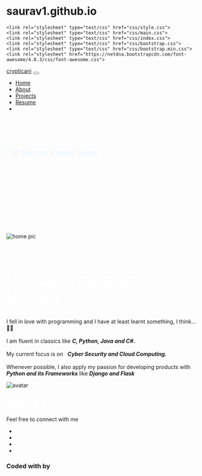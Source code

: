 # saurav1.github.io<!DOCTYPE html>
<html lang="en">

<head>
  <meta charset="utf-8" />
  <link rel="icon" href="" />
  <meta name="viewport" content="width=device-width, initial-scale=1" />
  <meta name="theme-color" content="#000000" />
  <meta name="description" content="Web site created using create-react-app" />
  <link rel="manifest" href="manifest.json" />
  <title>Aniket | Portfolio</title>
  <meta name="description" content="Personal website of Saurav Kumar Rana">

  <!-- Google / Search Engine Tags -->
  <meta itemprop="name" content="Saurav | Portfolio">
  <meta itemprop="description" content="Personal website of Saurav Kumar Rana">
  <meta itemprop="image"
    content="">

  <!-- Facebook Meta Tags -->
  <meta property="og:url" content="">
  <meta property="og:type" content="website">
  <meta property="og:title" content="Saurav | Portfolio">
  <meta property="og:description" content="Personal website of Saurav Kumar Rana">
  <meta property="og:image"
    content="">
  
    <link rel="stylesheet" type="text/css" href="css/style.css">
    <link rel="stylesheet" type="text/css" href="css/main.css">
    <link rel="stylesheet" type="text/css" href="css/index.css">
    <link rel="stylesheet" type="text/css" href="css/bootstrap.css">
    <link rel="stylesheet" type="text/css" href="css/bootstrap.min.css">
    <link rel="stylesheet" href="https://netdna.bootstrapcdn.com/font-awesome/4.0.3/css/font-awesome.css">
<link rel="stylesheet" href="https://use.fontawesome.com/releases/v5.12.1/css/all.css" crossorigin="anonymous">

  <script src="https://ajax.googleapis.com/ajax/libs/jquery/3.5.1/jquery.min.js"></script>
  <script src="https://cdnjs.cloudflare.com/ajax/libs/popper.js/1.16.0/umd/popper.min.js"></script>
  <script src="https://maxcdn.bootstrapcdn.com/bootstrap/4.5.2/js/bootstrap.min.js"></script>
  <link rel="stylesheet" href="https://cdnjs.cloudflare.com/ajax/libs/font-awesome/5.15.1/css/all.min.css">
  <link rel="stylesheet" href="https://cdn.jsdelivr.net/gh/devicons/devicon@master/devicon.min.css">
  <link rel="stylesheet" href="https://unpkg.com/@coreui/icons@2.0.0-beta.3/css/all.min.css">
</head>

<body>
  <nav class="container navbar sticky sticky-top navbar-expand-xl">
    <a class="navbar-brand" href="#">crypticani</a>
    <button class="navbar-toggler" type="button" data-toggle="collapse" data-target="#collapsibleNavbar">
      <span class="navbar-toggler span"></span>
    </button>
  <div class="collapse navbar-collapse" id="collapsibleNavbar">
    <ul class="navbar-nav ml-auto">
      <li class="nav-item-active"><a class="nav-link" href="#"><i class="fas fa-home"></i> Home</a></li>
      <li class="nav-item"><a class="nav-link" href="about.html"><i class="far fa-user"></i> About</a></li>
      <li class="nav-item"><a class="nav-link" href="projects.html"><i class="fab fa-codepen"></i> Projects</a></li>
      <li class="nav-item"><a class="nav-link" href="resume.html"><i class="far fa-file-alt"></i> Resume</a> </li>
      <li class="nav-item"><a class="nav-link fork-btn" href="https://github.com/crypticani/portfolio"><i class="fas fa-code-branch"></i><i class="far fa-star"></i></a> </li>
    </ul>
  </div>
  </nav>
  <section>
    <div class="container-fluid home-section" id="home">
      <Particle />
      <div class="container home-content">
        <div class="row">
          <div class="col-md-1"></div>
          <div class="home-header col-md-7">
            <h1 style="padding-bottom: 10; color: white;" class="heading">
              Hi There! <span class="wave">👋🏻</span>
            </h1>
            <h3 class="heading" style="color: wheat;"><script language = "javascript" src="js/greet.js">
            </script></h3>
            <h1 class="heading-name" style="color: aliceblue;">
              I'M
              <strong class="main-name"> Saurav Kumar Rana</strong>
            </h1>
            <div style="text-align: left; padding: 50;">
              <h2 class="heading Typewriter__wrapper"><script language = "javascript"  src="js/typewriter.js">
              </script> </h2>
              <br><br><br>
            </div>
          </div>
          <div class="col-md-4" style="padding-bottom: 20">
            <img src="img/home-main.svg" alt="home pic" class="img-fluid" />
          </div>
        </div>
        <br>
      </div>
    </div>
    <div class="Container-fluid home-about-section" id="about">
      <div class="container">
        <div class="row">
          <div class="col-md-8 home-about-description">
            <h1 style="font-Size: 2.6em; color: white;">
              LET ME <span class="purple"> INTRODUCE </span> MYSELF
            </h1>
            <p class="home-about-body">
              I fell in love with programming and I have at least learnt
              something, I think… 🤷‍♂️
              <br />
              <br />I am fluent in classics like
              <i>
                <b class="purple"> C, Python, Java and C#. </b>
              </i>
              <br />
              <br />
              My current focus is on &nbsp;
              <i>
                <b class="purple">
                  Cyber Security and Cloud Computing.
                </b>
              </i>
              <br />
              <br />
              Whenever possible, I also apply my passion for developing products
              with
              <i>
                <b class="purple"> Python and its Frameworks</b>
              </i>
              like
              <i>
                <b class="purple"> Django and Flask</b>
              </i>
            </p>
          </div>
          <div class="col-md-4 myAvtar">
            <Tilt>
              <img src="img/avatar.svg" class="img-fluid" alt="avatar" />
            </Tilt>
          </div>
        </div>
        <div class="row">
          <div class="col-md-12 home-about-social">
            <h1 style="color: white;">FIND ME ON</h1>
            <p>
              Feel free to <span class="purple">connect </span>with me
            </p>
            <ul class="home-about-social-links">
              <li class="social-icons">
                <a
                  href="https://github.com/SauravKumarRana1"
                  target="_blank"
                  rel="noreferrer"
                  class="icon-colour  home-social-icons"
                >
                  <i class="fab fa-github"></i>
                </a>
              </li>
              <li class="social-icons">
                <a
                  href=" "
                  target="_blank"
                  rel="noreferrer"
                  class="icon-colour  home-social-icons"
                >
                  <i class="fab fa-twitter"></i>
                </a>
              </li>
              <li class="social-icons">
                <a
                  href=""
                  target="_blank"
                  rel="noreferrer"
                  class="icon-colour  home-social-icons"
                >
                  <i class="fab fa-linkedin-in"></i>
                </a>
              </li>
              <li class="social-icons">
                <a
                  href="  "
                  target="_blank"
                  rel="noreferrer"
                  class="icon-colour home-social-icons"
                >
                  <i class="fab fa-telegram"></i>
                </a>
              </li>
            </ul>
          </div>
        </div>
      </div>
    </div>
  </section>
  <div class="container-fluid footer">
    <div class="row">
      <div class="col-md-4 footer-copywright">
      </div>
      <div class="col-md-4 footer-copywright">
        <h3>Coded with <i class="fa fa-heart"></i> by <a
              href="https://github.com/crypticani"
              style="color: white">crypticani</a></h3>
        </div>
      </div>
    </div>
</body>

</html>
